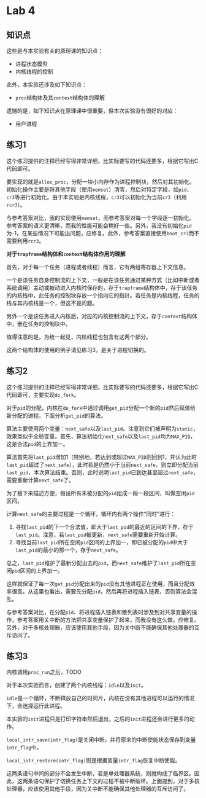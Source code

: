 # Lab 4

## 知识点

这些是与本实验有关的原理课的知识点：

* 进程状态模型
* 内核线程的控制

此外，本实验还涉及如下知识点：

* `proc`结构体及其`context`结构体的理解

遗憾的是，如下知识点在原理课中很重要，但本次实验没有很好的对应：

* 用户进程

## 练习1

这个练习提供的注释已经写得非常详细，比实际要写的代码还要多，根据它写出C代码即可。

要实现的就是`alloc_proc`，分配一块小内存作为进程控制块，然后对其初始化。初始化操作主要是将其他字段（使用`memset`）清零，然后对特定字段，如`pid`、`cr3`等进行初始化。由于本实验是内核线程，`cr3`可以初始化为当前`cr3`（利用`rcr3`）。

与参考答案对比，我的实现使用`memset`，而参考答案对每一个字段逐一初始化。参考答案的语义更清晰，而我的性能可能会稍好一些。另外，我没有初始化`pid`为-1，在某些情况下可能出问题，应修复。此外，参考答案直接使用`boot_cr3`而不需要利用`rcr3`。

**对于`trapframe`结构体和`context`结构体作用的理解**

首先，对于每一个任务（进程或者线程）而言，它有两组寄存器上下文信息。

一个是该任务自身控制流的上下文，一般是在该任务通过某种方式（比如中断或者系统调用）主动或被动进入内核时保存的，存于`trapframe`结构体中，存于该任务的内核栈中，此任务的控制块存放一个指向它的指针。若任务是内核线程，任务的栈与其内核栈是一个，但这不是问题。

另外一个是该任务进入内核后，对应的内核控制流的上下文，存于`context`结构体中，嵌在任务的控制块中。

值得注意的是，为统一起见，内核线程也包含有这两个部分。

这两个结构体的使用的例子请见练习3，是关于进程切换的。

## 练习2

这个练习提供的注释已经写得非常详细，比实际要写的代码还要多，根据它写出C代码即可，主要实现`do_fork`。

对于`pid`的分配，内核在`do_fork`中通过调用`get_pid`分配一个新的`pid`然后赋值给新分配的进程。下面分析`get_pid`的算法。

算法主要使用两个变量：`next_safe`以及`last_pid`。注意到它们被声明为`static`，效果类似于全局变量。首先，算法初始化`next_safe`以及`last_pid`均为`MAX_PID`，这是合法`pid`的上界加一。

算法首先将`last_pid`增加1（特别地，若达到或超过`MAX_PID`则回到1，并认为此时`last_pid`超过了`next_safe`），此时若是仍然小于当前`next_safe`，则立即分配当前`last_pid`，本次算法结束。否则，此时说明`last_pid`已到达甚至超过`next_safe`，需要重新计算`next_safe`了。

为了接下来描述方便，假设所有未被分配的`pid`组成一段一段区间，叫做空闲`pid`区间。

计算`next_safe`的主要过程是一个循环，循环内有两个操作“同时”进行：

1. 寻找`last_pid`的下一个合法值，即大于`last_pid`的最近的区间的下界，存于`last_pid`。注意，若`last_pid`被更新，`next_safe`需要重新开始计算。
2. 寻找当前`last_pid`所在空闲`pid`区间的上界加一，即已被分配的`pid`中大于`last_pid`的最小的那一个，存于`next_safe`。

总之，`last_pid`维护了最新分配出去的`pid`，而`next_safe`维护了`last_pid`所在空闲`pid`区间的上界加一。

这样就保证了每一次`get_pid`分配出来的`pid`没有其他进程正在使用，而且分配效率很高。从这里也看出，需要先分配`pid`，然后再将进程插入链表，否则算法会混乱。

与参考答案对比，在分配`pid`、将进程插入链表和散列表时涉及到对共享变量的操作，参考答案用关中断的方法把共享变量保护了起来，而我没有这么做，应修复。另外，对于多核处理器，应该使用其他手段，因为关中断不能确保其他处理器的互斥访问了。

## 练习3

内核调用`proc_run`之后，TODO

对于本次实验而言，创建了两个内核线程：`idle`以及`init`。

`idle`是一个循环，不断释放自己的时间片，内核在没有其他进程可以运行的情况下，会选择运行此进程。

本实验的`init`进程只是打印字符串然后退出，之后的`init`进程还会进行更多的动作。

`local_intr_save(intr_flag)`是关闭中断，并将原来的中断使能状态保存到变量`intr_flag`中。

`local_intr_restore(intr_flag)`则是根据变量`intr_flag`恢复中断使能。

这两条语句中间的部分不会发生中断，若是单处理器系统，则就构成了临界区。因此，这两条语句保护了切换任务上下文的过程不被中断破坏。上面提到，对于多核处理器，应该使用其他手段，因为关中断不能确保其他处理器的互斥访问了。

